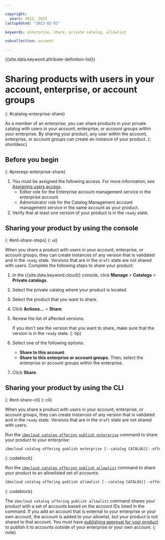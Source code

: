 ```yaml
---

copyright:
  years: 2022, 2023
lastupdated: "2023-02-01"

keywords: enterprise, share, private catalog, allowlist

subcollection: account

---
```


{{site.data.keyword.attribute-definition-list}}

# Sharing products with users in your account, enterprise, or account groups
{: #catalog-enterprise-share}

As a member of an enterprise, you can share products in your private catalog with users in your account, enterprise, or account groups within your enterprise. By sharing your product, any user within the account, enterprise, or account groups can create an instance of your product.
{: shortdesc}

## Before you begin
{: #prereqs-enterprise-share}

1. You must be assigned the following access. For more information, see [Assigning users access](/docs/account?topic=account-catalog-access).
   - Editor role for the Enterprise account management service in the enterprise account.
   - Administrator role for the Catalog Management account management service in the same account as your product.
1. Verify that at least one version of your product is in the `ready` state.

## Sharing your product by using the console
{: #ent-share-steps}
{: ui}

When you share a product with users in your account, enterprise, or account groups, they can create instances of any version that is validated and in the `ready` state. Versions that are in the `draft` state are not shared with users. Complete the following steps to share your product:

1. In the {{site.data.keyword.cloud}} console, click **Manage** > **Catalogs** > **Private catalogs**.
1. Select the private catalog where your product is located.
1. Select the product that you want to share.
1. Click **Actions...** > **Share**.
1. Review the list of affected versions.

   If you don't see the version that you want to share, make sure that the version is in the `ready` state.
   {: tip}

1. Select one of the following options:
   - **Share to this account**.
   - **Share to this enterprise or account groups**. Then, select the enterprise or account groups within the enterprise.
1. Click **Share**.

## Sharing your product by using the CLI
{: #ent-share-cli}
{: cli}

When you share a product with users in your account, enterprise, or account groups, they can create instances of any version that is validated and in the `ready` state. Versions that are in the `draft` state are not shared with users.

Run the [`ibmcloud catalog offering publish enterprise`](/docs/cli?topic=cli-manage-catalogs-plugin#publish-offering-enterprise) command to share your product to your enterprise:

   ```bash
   ibmcloud catalog offering publish enterprise [--catalog CATALOG][--offering OFFERING]
   ```
   {: codeblock}

Run the [`ibmcloud catalog offering publish allowlist`](/docs/cli?topic=cli-manage-catalogs-plugin#publish-offering-allowllist) command to share your product to an allowlisted set of accounts:

   ```bash
   ibmcloud catalog offering publish allowlist [--catalog CATALOG][--offering OFFERING][--account-ids ACCOUNT-IDS]
   ```
   {: codeblock}

The `ibmcloud catalog offering publish allowlist` command shares your product with a set of accounts based on the account IDs listed in the command. If you add an account that is external to your enterprise or your own account, the account is added to your allowlist, but your product is not shared to that account. You must have [publishing approval for your product](/docs/sell?topic=sell-sw-publish&interface=ui#sw-request-approval) to publish it to accounts outside of your enterprise or your own account.
{: note}

